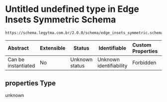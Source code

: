 # Untitled undefined type in Edge Insets Symmetric Schema

```txt
https://schema.legytma.com.br/2.0.0/schema/edge_insets_symmetric.schema.json#/properties
```




| Abstract            | Extensible | Status         | Identifiable            | Custom Properties | Additional Properties | Access Restrictions | Defined In                                                                                                |
| :------------------ | ---------- | -------------- | ----------------------- | :---------------- | --------------------- | ------------------- | --------------------------------------------------------------------------------------------------------- |
| Can be instantiated | No         | Unknown status | Unknown identifiability | Forbidden         | Allowed               | none                | [edge_insets_symmetric.schema.json\*](../schema/edge_insets_symmetric.schema.json) |

## properties Type

unknown
